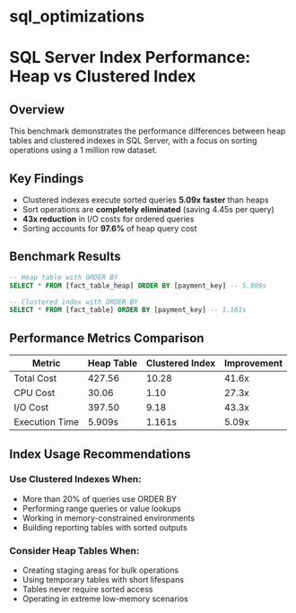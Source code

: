 # sql_optimizations
# SQL Server Index Performance: Heap vs Clustered Index

## Overview
This benchmark demonstrates the performance differences between heap tables and clustered indexes in SQL Server, with a focus on sorting operations using a 1 million row dataset.

## Key Findings
- Clustered indexes execute sorted queries **5.09x faster** than heaps
- Sort operations are **completely eliminated** (saving 4.45s per query)
- **43x reduction** in I/O costs for ordered queries
- Sorting accounts for **97.6%** of heap query cost

## Benchmark Results

```sql
-- Heap table with ORDER BY
SELECT * FROM [fact_table_heap] ORDER BY [payment_key] -- 5.909s

-- Clustered index with ORDER BY
SELECT * FROM [fact_table] ORDER BY [payment_key] -- 1.161s
```


## Performance Metrics Comparison

| Metric          | Heap Table | Clustered Index | Improvement |
|-----------------|------------|-----------------|-------------|
| Total Cost      | 427.56     | 10.28           | 41.6x       |
| CPU Cost        | 30.06      | 1.10            | 27.3x       |
| I/O Cost        | 397.50     | 9.18            | 43.3x       |
| Execution Time  | 5.909s     | 1.161s          | 5.09x       |

## Index Usage Recommendations

### Use Clustered Indexes When:
- More than 20% of queries use ORDER BY
- Performing range queries or value lookups  
- Working in memory-constrained environments
- Building reporting tables with sorted outputs

### Consider Heap Tables When:
- Creating staging areas for bulk operations
- Using temporary tables with short lifespans
- Tables never require sorted access
- Operating in extreme low-memory scenarios
